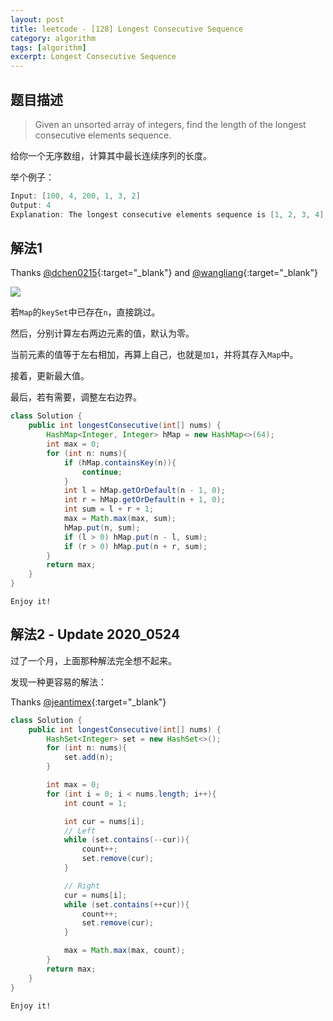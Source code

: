 ```yaml
---
layout: post
title: leetcode - [128] Longest Consecutive Sequence
category: algorithm
tags: [algorithm]
excerpt: Longest Consecutive Sequence
---
```


## 题目描述  

> Given an unsorted array of integers, find the length of the longest consecutive elements sequence.  

给你一个无序数组，计算其中最长连续序列的长度。  

举个例子：  

``` java
Input: [100, 4, 200, 1, 3, 2]
Output: 4
Explanation: The longest consecutive elements sequence is [1, 2, 3, 4]. Therefore its length is 4.
```



## 解法1


Thanks [@dchen0215](https://leetcode.com/problems/longest-consecutive-sequence/discuss/41055/My-really-simple-Java-O(n)){:target="_blank"} and [@wangliang](https://leetcode.wang/leetcode-128-Longest-Consecutive-Sequence.html){:target="_blank"}  

![](https://yyc-images.oss-cn-beijing.aliyuncs.com/leetcode_128_improve_2020_0524.png)  


若`Map`的`keySet`中已存在`n`，直接跳过。  

然后，分别计算左右两边元素的值，默认为零。  

当前元素的值等于左右相加，再算上自己，也就是`加1`，并将其存入`Map`中。  

接着，更新最大值。  

最后，若有需要，调整左右边界。  

``` java
class Solution {
    public int longestConsecutive(int[] nums) {
        HashMap<Integer, Integer> hMap = new HashMap<>(64);
        int max = 0;
        for (int n: nums){
            if (hMap.containsKey(n)){
                continue;
            }
            int l = hMap.getOrDefault(n - 1, 0);
            int r = hMap.getOrDefault(n + 1, 0);
            int sum = l + r + 1;
            max = Math.max(max, sum);
            hMap.put(n, sum);
            if (l > 0) hMap.put(n - l, sum);
            if (r > 0) hMap.put(n + r, sum);
        }
        return max;
    }
}
```

`Enjoy it!`


## 解法2 - Update 2020_0524  

过了一个月，上面那种解法完全想不起来。  

发现一种更容易的解法：  


Thanks [@jeantimex](https://leetcode.com/problems/longest-consecutive-sequence/discuss/41130/Another-accepted-Java-O(n)-solution){:target="_blank"}  

``` java
class Solution {
    public int longestConsecutive(int[] nums) {
        HashSet<Integer> set = new HashSet<>();
        for (int n: nums){
            set.add(n);
        }

        int max = 0;
        for (int i = 0; i < nums.length; i++){
            int count = 1;

            int cur = nums[i];
            // Left
            while (set.contains(--cur)){
                count++;
                set.remove(cur);
            }

            // Right
            cur = nums[i];
            while (set.contains(++cur)){
                count++;
                set.remove(cur);
            }

            max = Math.max(max, count);
        }
        return max;
    }
}
```

`Enjoy it!`